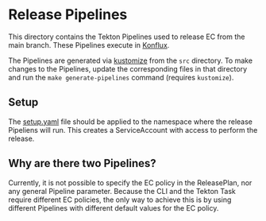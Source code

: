 # Release Pipelines

This directory contains the Tekton Pipelines used to release EC from the main branch. These
Pipelines execute in [Konflux](https://konflux-ci.dev/).

The Pipelines are generated via [kustomize](https://kustomize.io/) from the `src` directory. To
make changes to the Pipelines, update the corresponding files in that directory and run the
`make generate-pipelines` command (requires `kustomize`).

## Setup

The [setup.yaml](setup.yaml) file should be applied to the namespace where the release Pipeliens
will run. This creates a ServiceAccount with access to perform the release.

## Why are there two Pipelines?

Currently, it is not possible to specify the EC policy in the ReleasePlan, nor any general Pipeline
parameter. Because the CLI and the Tekton Task require different EC policies, the only way to
achieve this is by using different Pipelines with different default values for the EC policy.
